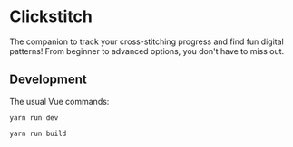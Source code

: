# Clickstitch

The companion to track your cross-stitching progress and find fun digital patterns! From beginner to advanced options, you don't have to miss out.

## Development

The usual Vue commands:

```
yarn run dev
```

```
yarn run build
```